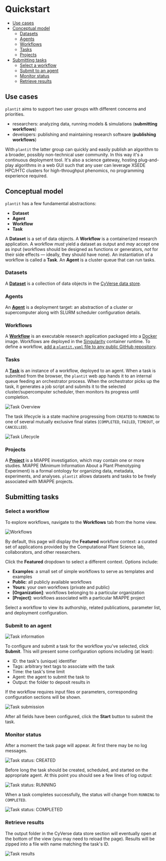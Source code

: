 # Quickstart

<!-- START doctoc generated TOC please keep comment here to allow auto update -->
<!-- DON'T EDIT THIS SECTION, INSTEAD RE-RUN doctoc TO UPDATE -->


- [Use cases](#use-cases)
- [Conceptual model](#conceptual-model)
  - [Datasets](#datasets)
  - [Agents](#agents)
  - [Workflows](#workflows)
  - [Tasks](#tasks)
  - [Projects](#projects)
- [Submitting tasks](#submitting-tasks)
  - [Select a workflow](#select-a-workflow)
  - [Submit to an agent](#submit-to-an-agent)
  - [Monitor status](#monitor-status)
  - [Retrieve results](#retrieve-results)

<!-- END doctoc generated TOC please keep comment here to allow auto update -->

## Use cases

`plantit` aims to support two user groups with different concerns and priorities.

- researchers: analyzing data, running models & simulations (**submitting workflows**)
- developers: publishing and maintaining research software (**publishing workflows**)

With `plantit` the latter group can quickly and easily publish an algorithm to a broader, possibly non-technical user community. In this way it's a continuous deployment tool. It's also a science gateway, hosting plug-and-play algorithms in a web GUI such that any user can leverage XSEDE HPC/HTC clusters for high-throughput phenomics, no programming experience required.

## Conceptual model

`plantit` has a few fundamental abstractions:

- <i class="fas fa-database fa-1x fa-fw"></i> **Dataset**
- <i class="fas fa-server fa-1x fa-fw"></i> **Agent**
- <i class="fas fa-stream fa-1x fa-fw"></i> **Workflow**
- <i class="fas fa-tasks fa-1x fa-fw"></i> **Task**

A <i class="fas fa-database fa-1x fa-fw"></i> **Dataset** is a set of data objects. A <i class="fas fa-stream fa-1x fa-fw"></i> **Workflow** is a containerized research application. A workflow *must* yield a dataset as output and *may* accept one as input (workflows should be designed as functions or generators, *not* for their side effects &mdash; ideally, they should have none). An instantiation of a workflow is called a <i class="fas fa-tasks fa-1x fa-fw"></i> **Task**. An <i class="fas fa-server fa-1x fa-fw"></i> **Agent** is a cluster queue that can run tasks.

### Datasets

A <i class="fas fa-database fa-1x fa-fw"></i> [**Dataset**](../concepts/datasets.md) is a collection of data objects in the [CyVerse data store](https://cyverse.org/data-store). 

### Agents

An <i class="fas fa-server fa-1x fa-fw"></i> [**Agent**](../concepts/agents.md) is a deployment target: an abstraction of a cluster or supercomputer along with SLURM scheduler configuration details.

### Workflows

A <i class="fas fa-stream fa-1x fa-fw"></i> [**Workflow**](../concepts/workflows.md) is an executable research application packaged into a [Docker](https://www.docker.com/) image. Workflows are deployed in the [Singularity](https://sylabs.io/singularity/) container runtime. To define a workflow, [add a `plantit.yaml` file to any public GitHub repository](../concepts/workflows.md).

### Tasks

A <i class="fas fa-tasks fa-1x fa-fw"></i> [**Task**](../concepts/tasks.md) is an instance of a workflow, deployed to an agent. When a task is submitted from the browser, the `plantit` web app hands it to an internal queue feeding an orchestrator process. When the orchestrator picks up the task, it generates a job script and submits it to the selected cluster/supercomputer scheduler, then monitors its progress until completion.

![Task Overview](../../media/cycle.png)

The task lifecycle is a state machine progressing from `CREATED` to `RUNNING` to one of several mutually exclusive final states (`COMPLETED`,  `FAILED`, `TIMEOUT`, or `CANCELLED`).

![Task Lifecycle](../../media/lifecycle.png)

### Projects

A <i class="fas fa-seedling fa-1x fa-fw"></i> [**Project**](../concepts/projects.md) is a MIAPPE investigation, which may contain one or more studies. MIAPPE (Minimum Information About a Plant Phenotyping Experiment) is a formal ontology for organizing data, metadata, experiments, and analyses. `plantit` allows datasets and tasks to be freely associated with MIAPPE projects.

## Submitting tasks

### Select a workflow

To explore workflows, navigate to the <i class="fas fa-stream fa-1x fa-fw"></i> **Workflows** tab from the home view.

![Workflows](../../media/workflows.png)

By default, this page will display the <i class="fas fa-certificate fa-1x fa-fw"></i> **Featured** workflow context: a curated set of applications provided by the Computational Plant Science lab, collaborators, and other researchers. 

Click the <i class="fas fa-certificate fa-1x fa-fw"></i> **Featured** dropdown to select a different context. Options include:

- <i class="fas fa-pin fa-1x fa-fw"></i> **Examples**: a small set of simple workflows to serve as templates and examples
- <i class="fas fa-users fa-1x fa-fw"></i> **Public**: all publicly available workflows
- <i class="fas fa-user fa-1x fa-fw"></i> **Yours**: your own workflows (private and public)
- <i class="fas fa-building fa-1x fa-fw"></i> **[Organization]**: workflows belonging to a particular organization
- <i class="fas fa-sprout fa-1x fa-fw"></i> **[Project]**: workflows associated with a particular MIAPPE project

Select a workflow to view its authorship, related publications, parameter list, and deployment configuration.

### Submit to an agent

![Task information](../../media/workflow_info.png)

To configure and submit a task for the workflow you've selected, click <i class="fas fa-terminal fa-1x fa-fw"></i> **Submit**. This will present some configuration options including (at least):

- ID: the task's (unique) identifier
- Tags: arbitrary text tags to associate with the task
- Time: the task's time limit
- Agent: the agent to submit the task to
- Output: the folder to deposit results in

If the workflow requires input files or parameters, corresponding configuration sections will be shown.

![Task submission](../../media/workflow_submit.png)

After all fields have been configured, click the <i class="fas fa-angle-right fa-1x fa-fw"></i> **Start** button to submit the task.

### Monitor status

After a moment the task page will appear. At first there may be no log messages.

![Task status: `CREATED`](../../media/task_created.png)

Before long the task should be created, scheduled, and started on the appropriate agent. At this point you should see a few lines of log output:

![Task status: `RUNNING`](../../media/task_running.png)

When a task completes successfully, the status will change from `RUNNING` to `COMPLETED`.

![Task status: `COMPLETED`](../../media/task_completed.png)

### Retrieve results

The output folder in the CyVerse data store section will eventually open at the bottom of the view (you may need to reload the page). Results will be zipped into a file with name matching the task's ID.

![Task results](../../media/task_results.png)
